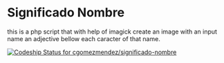 Significado Nombre
==================

this is a php script that with help of imagick create
an image with an input name an adjective bellow each
caracter of that name.


[ ![Codeship Status for cgomezmendez/significado-nombre](https://codeship.io/projects/e6e72bd0-ee3f-0131-e52b-12a860ec8c56/status)](https://codeship.io/projects/26794)